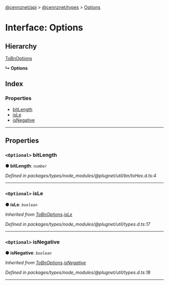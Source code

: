 [@cennznet/api](../README.md) > [@cennznet/types](../modules/_cennznet_types.md) > [Options](../interfaces/_cennznet_types.options.md)

# Interface: Options

## Hierarchy

 [ToBnOptions](_cennznet_types.tobnoptions.md)

**↳ Options**

## Index

### Properties

* [bitLength](_cennznet_types.options.md#bitlength)
* [isLe](_cennznet_types.options.md#isle)
* [isNegative](_cennznet_types.options.md#isnegative)

---

## Properties

<a id="bitlength"></a>

### `<Optional>` bitLength

**● bitLength**: *`number`*

*Defined in packages/types/node_modules/@plugnet/util/bn/toHex.d.ts:4*

___
<a id="isle"></a>

### `<Optional>` isLe

**● isLe**: *`boolean`*

*Inherited from [ToBnOptions](_cennznet_types.tobnoptions.md).[isLe](_cennznet_types.tobnoptions.md#isle)*

*Defined in packages/types/node_modules/@plugnet/util/types.d.ts:17*

___
<a id="isnegative"></a>

### `<Optional>` isNegative

**● isNegative**: *`boolean`*

*Inherited from [ToBnOptions](_cennznet_types.tobnoptions.md).[isNegative](_cennznet_types.tobnoptions.md#isnegative)*

*Defined in packages/types/node_modules/@plugnet/util/types.d.ts:18*

___

